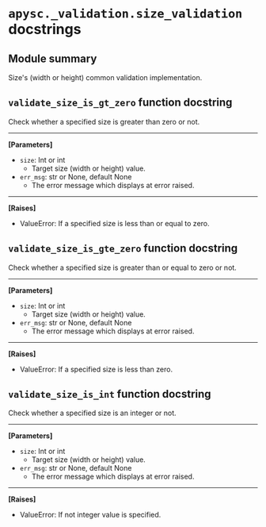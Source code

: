 # `apysc._validation.size_validation` docstrings

## Module summary

Size's (width or height) common validation implementation.

## `validate_size_is_gt_zero` function docstring

Check whether a specified size is greater than zero or not.<hr>

**[Parameters]**

- `size`: Int or int
  - Target size (width or height) value.
- `err_msg`: str or None, default None
  - The error message which displays at error raised.

<hr>

**[Raises]**

- ValueError: If a specified size is less than or equal to zero.

## `validate_size_is_gte_zero` function docstring

Check whether a specified size is greater than or equal to zero or not.<hr>

**[Parameters]**

- `size`: Int or int
  - Target size (width or height) value.
- `err_msg`: str or None, default None
  - The error message which displays at error raised.

<hr>

**[Raises]**

- ValueError: If a specified size is less than zero.

## `validate_size_is_int` function docstring

Check whether a specified size is an integer or not.<hr>

**[Parameters]**

- `size`: Int or int
  - Target size (width or height) value.
- `err_msg`: str or None, default None
  - The error message which displays at error raised.

<hr>

**[Raises]**

- ValueError: If not integer value is specified.
